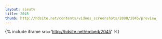 ```yaml
---
layout: sieutv
title: 2045
thumb: http://hdsite.net/contents/videos_screenshots/2000/2045/preview_360p.mp4.jpg
---
```

{% include iframe src='http://hdsite.net/embed/2045' %}
 

